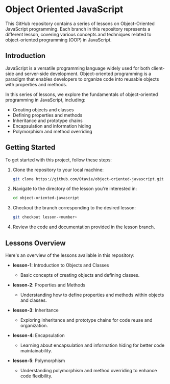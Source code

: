 # Object Oriented JavaScript

This GitHub repository contains a series of lessons on Object-Oriented JavaScript programming. Each branch in this repository represents a different lesson, covering various concepts and techniques related to object-oriented programming (OOP) in JavaScript.

## Introduction

JavaScript is a versatile programming language widely used for both client-side and server-side development. Object-oriented programming is a paradigm that enables developers to organize code into reusable objects with properties and methods.

In this series of lessons, we explore the fundamentals of object-oriented programming in JavaScript, including:

- Creating objects and classes
- Defining properties and methods
- Inheritance and prototype chains
- Encapsulation and information hiding
- Polymorphism and method overriding

## Getting Started

To get started with this project, follow these steps:

1. Clone the repository to your local machine:

   ```bash
   git clone https://github.com/Otavie/object-oriented-javascript.git
   ```

2. Navigate to the directory of the lesson you're interested in:

   ```bash
   cd object-oriented-javascript
   ```

3. Checkout the branch corresponding to the desired lesson:

   ```bash
   git checkout lesson-<number>
   ```

4. Review the code and documentation provided in the lesson branch.

## Lessons Overview

Here's an overview of the lessons available in this repository:

- **lesson-1**: Introduction to Objects and Classes

  - Basic concepts of creating objects and defining classes.

- **lesson-2**: Properties and Methods

  - Understanding how to define properties and methods within objects and classes.

- **lesson-3**: Inheritance

  - Exploring inheritance and prototype chains for code reuse and organization.

- **lesson-4**: Encapsulation

  - Learning about encapsulation and information hiding for better code maintainability.

- **lesson-5**: Polymorphism
  - Understanding polymorphism and method overriding to enhance code flexibility.
